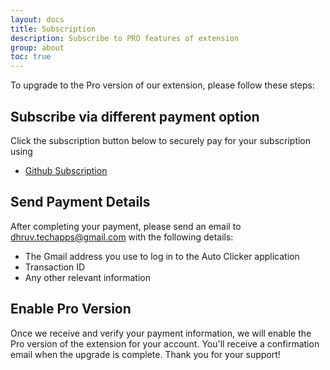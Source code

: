 ```yaml
---
layout: docs
title: Subscription
description: Subscribe to PRO features of extension
group: about
toc: true
---
```


To upgrade to the Pro version of our extension, please follow these steps:

## Subscribe via different payment option
Click the subscription button below to securely pay for your subscription using 
- [Github Subscription](https://github.com/sponsors/Dhruv-Techapps)

## Send Payment Details
After completing your payment, please send an email to [dhruv.techapps@gmail.com](mailto:dhruv.techapps@gmail.com) with the following details:
- The Gmail address you use to log in to the Auto Clicker application
- Transaction ID
- Any other relevant information

## Enable Pro Version
Once we receive and verify your payment information, we will enable the Pro version of the extension for your account. You'll receive a confirmation email when the upgrade is complete.
Thank you for your support! 
